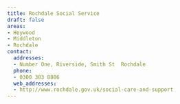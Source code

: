 ```yaml
---
title: Rochdale Social Service
draft: false
areas:
- Heywood
- Middleton
- Rochdale
contact:
  addresses:
  - Number One, Riverside, Smith St  Rochdale
  phone:
  - 0300 303 8886
  web_addresses:
  - http://www.rochdale.gov.uk/social-care-and-support
---
```


